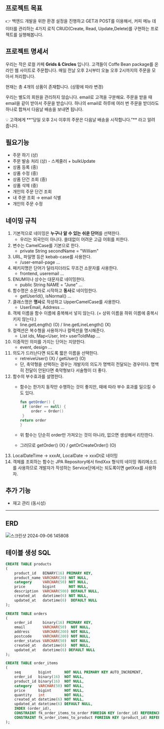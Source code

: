 ## 프로젝트 목표
👉  백엔드 개발을 위한 환경 설정을 진행하고 GET과 POST를 이용해서, 커피 메뉴 데이터를 관리하는 4가지 로직 CRUD(Create, Read, Update,Delete)를 구현하는 프로젝트를 실행해봅니다.

## 프로젝트 명세서

우리는 작은 로컬 카페 **Grids & Circles** 입니다. 고객들이 Coffe Bean package를 온라인 웹 사이트로 주문합니다. 매일 전날 오후 2시부터 오늘 오후 2시까지의 주문을 모아서 처리합니다.

현재는 총 4개의 상품이 존재합니다.
(상황에 따라 변경)

우리는 별도의 회원을 관리하지 않습니다. email로 고객을 구분해요. 주문을 받을 때 email을 같이 받아서 주문을 받습니다. 하나의 email로 하루에 여러  번 주문을 받더라도 하나로 합쳐서 다음날 배송을 보내면 됩니다. 

<aside>
💡  
    고객에게 **“당일 오후 2시 이후의 주문은 다음날 배송을 시작합니다.”** 라고 알려 줍니다.

</aside>

## 필요기능

- 주문 하기 (상)
- 주문 발송 처리 (상) - 스케줄러 + bulkUpdate
- 상품 등록 (중)
- 상품 수정 (중)
- 상품 단건 조회 (중)
- 상품 삭제 (중)
- 개인의 주문 단건 조회
- 내 주문 조회 → email 식별
- 개인의 주문 수정

## 네이밍 규칙

1. 기본적으로 네이밍은 **누구나 알 수 있는 쉬운 단어**를 선택한다.
    - 우리는 외국인이 아니다. 쓸데없이 어려운 고급 어휘를 피한다.
2. 변수는 CamelCase를 기본으로 한다.
    - private String secondName = "William"
3. URL, 파일명 등은 kebab-case를 사용한다.
    - /user-email-page ...
4. 패키지명은 단어가 달라지더라도 무조건 소문자를 사용한다.
    - frontend, useremail ...
5. ENUM이나 상수는 대문자로 네이밍한다.
    - public String NAME = "June" ...
6. 함수명은 소문자로 시작하고 **동사**로 네이밍한다.
    - getUserId(), isNormal() ...
7. 클래스명은 **명사**로 작성하고 UpperCamelCase를 사용한다.
    - UserEmail, Address ...
8. 객체 이름을 함수 이름에 중복해서 넣지 않는다. (= 상위 이름을 하위 이름에 중복시키지 않는다.)
    - line.getLength() (O) / line.getLineLength() (X)
9. 컬렉션은 복수형을 사용하거나 컬렉션을 명시해준다.
    - List ids, Map<User, Int> userToIdMap ...
10. 이중적인 의미를 가지는 단어는 지양한다.
    - event, design ...
11. 의도가 드러난다면 되도록 짧은 이름을 선택한다.
    - retreiveUser() (X) / getUser() (O)
    - 단, 축약형을 선택하는 경우는 개발자의 의도가 명백히 전달되는 경우이다. 명백히 전달이 안된다면 축약형보다 서술형이 더 좋다.
12. 함수의 부수효과를 설명한다.
    - 함수는 한가지 동작만 수행하는 것이 좋지만, 때에 따라 부수 효과를 일으킬 수도 있다.
        
        ```kotlin
        fun getOrder() {
         if (order == null) {
             order = Order()
         }
        return order
        }
        ```
        
    - 위 함수는 단순히 order만 가져오는 것이 아니라, 없으면 생성해서 리턴한다.
    - 그러므로 getOrder() (X) / getOrCreateOrder() (O)
13. LocalDateTime -> xxxAt, LocalDate -> xxxDt로 네이밍
14. 객체를 조회하는 함수는 JPA Repository에서 findXxx 형식의 네이밍 쿼리메소드를 사용하므로 개발자가 작성하는 Service단에서는 되도록이면 getXxx를 사용하자.

## 추가 기능

- 재고 관리 (동시성)
***
## ERD
![스크린샷 2024-09-06 145808](https://github.com/user-attachments/assets/f11fcf9b-997b-4984-a651-410c0e39ee90)

## 테이블 생성 SQL
```sql
CREATE TABLE products
(
    product_id   BINARY(16) PRIMARY KEY,
    product_name VARCHAR(20) NOT NULL,
    category     VARCHAR(50) NOT NULL,
    price        bigint      NOT NULL,
    description  VARCHAR(500) DEFAULT NULL,
    created_at   datetime(6) NOT NULL,
    updated_at   datetime(6)  DEFAULT NULL
);

CREATE TABLE orders
(
    order_id     binary(16) PRIMARY KEY,
    email        VARCHAR(50)  NOT NULL,
    address      VARCHAR(200) NOT NULL,
    postcode     VARCHAR(200) NOT NULL,
    order_status VARCHAR(50)  NOT NULL,
    created_at   datetime(6)  NOT NULL,
    updated_at   datetime(6) DEFAULT NULL
);

CREATE TABLE order_items
(
    seq        bigint      NOT NULL PRIMARY KEY AUTO_INCREMENT,
    order_id   binary(16)  NOT NULL,
    product_id binary(16)  NOT NULL,
    category   VARCHAR(50) NOT NULL,
    price      bigint      NOT NULL,
    quantity   int         NOT NULL,
    created_at datetime(6) NOT NULL,
    updated_at datetime(6) DEFAULT NULL,
    INDEX (order_id),
    CONSTRAINT fk_order_items_to_order FOREIGN KEY (order_id) REFERENCES orders (order_id) ON DELETE CASCADE,
    CONSTRAINT fk_order_items_to_product FOREIGN KEY (product_id) REFERENCES products (product_id)
);
```
